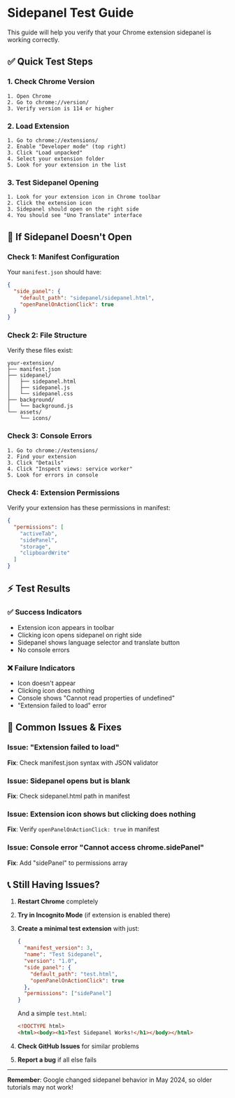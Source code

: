 # Sidepanel Test Guide

This guide will help you verify that your Chrome extension sidepanel is working correctly.

## ✅ **Quick Test Steps**

### 1. **Check Chrome Version**
```
1. Open Chrome
2. Go to chrome://version/
3. Verify version is 114 or higher
```

### 2. **Load Extension**
```
1. Go to chrome://extensions/
2. Enable "Developer mode" (top right)
3. Click "Load unpacked"
4. Select your extension folder
5. Look for your extension in the list
```

### 3. **Test Sidepanel Opening**
```
1. Look for your extension icon in Chrome toolbar
2. Click the extension icon
3. Sidepanel should open on the right side
4. You should see "Uno Translate" interface
```

## 🔧 **If Sidepanel Doesn't Open**

### Check 1: Manifest Configuration
Your `manifest.json` should have:
```json
{
  "side_panel": {
    "default_path": "sidepanel/sidepanel.html",
    "openPanelOnActionClick": true
  }
}
```

### Check 2: File Structure
Verify these files exist:
```
your-extension/
├── manifest.json
├── sidepanel/
│   ├── sidepanel.html
│   ├── sidepanel.js
│   └── sidepanel.css
├── background/
│   └── background.js
└── assets/
    └── icons/
```

### Check 3: Console Errors
```
1. Go to chrome://extensions/
2. Find your extension
3. Click "Details"
4. Click "Inspect views: service worker"
5. Look for errors in console
```

### Check 4: Extension Permissions
Verify your extension has these permissions in manifest:
```json
{
  "permissions": [
    "activeTab",
    "sidePanel",
    "storage",
    "clipboardWrite"
  ]
}
```

## ⚡ **Test Results**

### ✅ **Success Indicators**
- Extension icon appears in toolbar
- Clicking icon opens sidepanel on right side
- Sidepanel shows language selector and translate button
- No console errors

### ❌ **Failure Indicators**
- Icon doesn't appear
- Clicking icon does nothing
- Console shows "Cannot read properties of undefined"
- "Extension failed to load" error

## 🚨 **Common Issues & Fixes**

### Issue: "Extension failed to load"
**Fix**: Check manifest.json syntax with JSON validator

### Issue: Sidepanel opens but is blank
**Fix**: Check sidepanel.html path in manifest

### Issue: Extension icon shows but clicking does nothing
**Fix**: Verify `openPanelOnActionClick: true` in manifest

### Issue: Console error "Cannot access chrome.sidePanel"
**Fix**: Add "sidePanel" to permissions array

## 📞 **Still Having Issues?**

1. **Restart Chrome** completely
2. **Try in Incognito Mode** (if extension is enabled there)
3. **Create a minimal test extension** with just:
   ```json
   {
     "manifest_version": 3,
     "name": "Test Sidepanel",
     "version": "1.0",
     "side_panel": {
       "default_path": "test.html",
       "openPanelOnActionClick": true
     },
     "permissions": ["sidePanel"]
   }
   ```
   And a simple `test.html`:
   ```html
   <!DOCTYPE html>
   <html><body><h1>Test Sidepanel Works!</h1></body></html>
   ```

4. **Check GitHub Issues** for similar problems
5. **Report a bug** if all else fails

---

**Remember**: Google changed sidepanel behavior in May 2024, so older tutorials may not work! 